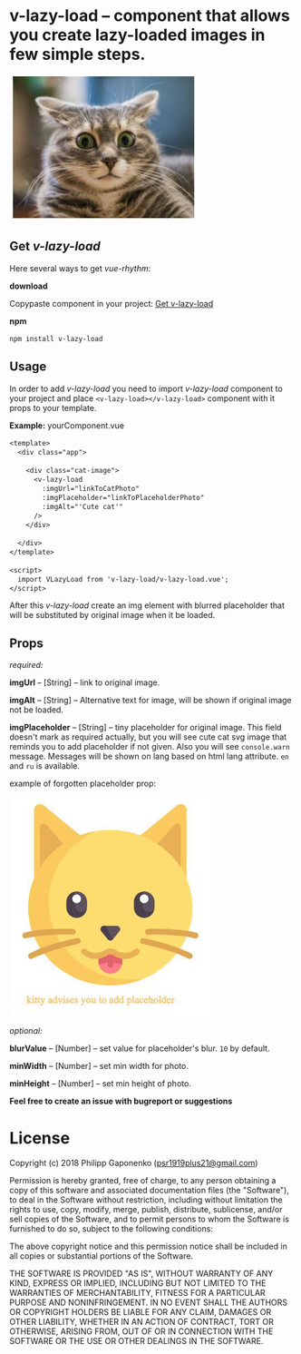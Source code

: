 # v-lazy-load – component that allows you create lazy-loaded images in few simple steps.

![v-lazy-load cat](https://raw.githubusercontent.com/psr1919plus21/v-lazy-load/production/img/cat_.jpg)

Get *v-lazy-load*
----------

Here several ways to get *vue-rhythm*:

**download**

Copypaste component in your project:
[Get v-lazy-load](https://raw.githubusercontent.com/psr1919plus21/v-lazy-load/production/v-lazy-load.vue)

**npm**

    npm install v-lazy-load


Usage
---------
In order to add *v-lazy-load*  you need to import *v-lazy-load* component to your project and place `<v-lazy-load></v-lazy-load>` component with it props to your template.

**Example:**
yourComponent.vue

    <template>
      <div class="app">

        <div class="cat-image">
          <v-lazy-load
            :imgUrl="linkToCatPhoto"
            :imgPlaceholder="linkToPlaceholderPhoto"
            :imgAlt="'Cute cat'"
          />
        </div>

      </div>
    </template>

    <script>
      import VLazyLoad from 'v-lazy-load/v-lazy-load.vue';
    </script>


After this *v-lazy-load* create an img element with blurred placeholder that will be substituted by original image when it be loaded.


Props
---------

*required:*

**imgUrl** – [String] – link to original image.

**imgAlt** – [String] – Alternative text for image, will be shown if original image not be loaded.

**imgPlaceholder** – [String] – tiny placeholder for original image. This field doesn't mark as required actually, but you will see cute cat svg image that reminds you to add placeholder if not given. Also you will see `console.warn` message. Messages will be shown on lang based on html lang attribute. `en` and `ru` is available.

example of forgotten placeholder prop:

![v-lazy-load placehilder-cat](https://raw.githubusercontent.com/psr1919plus21/v-lazy-load/production/img/cat-advicer_.jpg)


*optional:*

**blurValue** – [Number] – set value for placeholder's blur. `10` by default.

**minWidth** – [Number] – set min width for photo.

**minHeight** – [Number] – set min height of photo.

**Feel free to create an issue with bugreport or suggestions**

License
=======

Copyright (c) 2018 Philipp Gaponenko (psr1919plus21@gmail.com)

Permission is hereby granted, free of charge, to any person obtaining a copy
of this software and associated documentation files (the "Software"), to deal
in the Software without restriction, including without limitation the rights
to use, copy, modify, merge, publish, distribute, sublicense, and/or sell
copies of the Software, and to permit persons to whom the Software is
furnished to do so, subject to the following conditions:

The above copyright notice and this permission notice shall be included in all
copies or substantial portions of the Software.

THE SOFTWARE IS PROVIDED "AS IS", WITHOUT WARRANTY OF ANY KIND, EXPRESS OR
IMPLIED, INCLUDING BUT NOT LIMITED TO THE WARRANTIES OF MERCHANTABILITY,
FITNESS FOR A PARTICULAR PURPOSE AND NONINFRINGEMENT. IN NO EVENT SHALL THE
AUTHORS OR COPYRIGHT HOLDERS BE LIABLE FOR ANY CLAIM, DAMAGES OR OTHER
LIABILITY, WHETHER IN AN ACTION OF CONTRACT, TORT OR OTHERWISE, ARISING FROM,
OUT OF OR IN CONNECTION WITH THE SOFTWARE OR THE USE OR OTHER DEALINGS IN THE
SOFTWARE.
